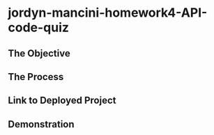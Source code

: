 # jordyn-mancini-homework4-API-code-quiz

## The Objective

## The Process

## Link to Deployed Project 

## Demonstration 